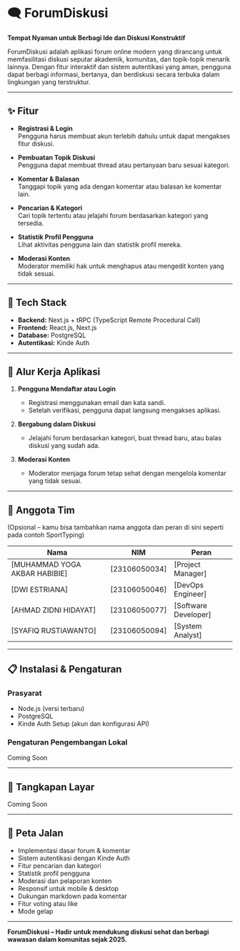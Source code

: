 # 🗨️ ForumDiskusi

**Tempat Nyaman untuk Berbagi Ide dan Diskusi Konstruktif**

ForumDiskusi adalah aplikasi forum online modern yang dirancang untuk memfasilitasi diskusi seputar akademik, komunitas, dan topik-topik menarik lainnya. Dengan fitur interaktif dan sistem autentikasi yang aman, pengguna dapat berbagi informasi, bertanya, dan berdiskusi secara terbuka dalam lingkungan yang terstruktur.

---

## ✨ Fitur

- **Registrasi & Login**  
  Pengguna harus membuat akun terlebih dahulu untuk dapat mengakses fitur diskusi.

- **Pembuatan Topik Diskusi**  
  Pengguna dapat membuat thread atau pertanyaan baru sesuai kategori.

- **Komentar & Balasan**  
  Tanggapi topik yang ada dengan komentar atau balasan ke komentar lain.

- **Pencarian & Kategori**  
  Cari topik tertentu atau jelajahi forum berdasarkan kategori yang tersedia.

- **Statistik Profil Pengguna**  
  Lihat aktivitas pengguna lain dan statistik profil mereka.

- **Moderasi Konten**  
  Moderator memiliki hak untuk menghapus atau mengedit konten yang tidak sesuai.

---

## 🚀 Tech Stack

- **Backend:** Next.js + tRPC (TypeScript Remote Procedural Call)
- **Frontend:** React.js, Next.js
- **Database:** PostgreSQL
- **Autentikasi:** Kinde Auth

---

## 🧭 Alur Kerja Aplikasi

1. **Pengguna Mendaftar atau Login**

   - Registrasi menggunakan email dan kata sandi.
   - Setelah verifikasi, pengguna dapat langsung mengakses aplikasi.

2. **Bergabung dalam Diskusi**

   - Jelajahi forum berdasarkan kategori, buat thread baru, atau balas diskusi yang sudah ada.

3. **Moderasi Konten**
   - Moderator menjaga forum tetap sehat dengan mengelola komentar yang tidak sesuai.

---

## 👥 Anggota Tim

(Opsional – kamu bisa tambahkan nama anggota dan peran di sini seperti pada contoh SportTyping)

| Nama                          | NIM           | Peran                |
| ----------------------------- | ------------- | -------------------- |
| [MUHAMMAD YOGA AKBAR HABIBIE] | [23106050034] | [Project Manager]    |
| [DWI ESTRIANA]                | [23106050046] | [DevOps Engineer]    |
| [AHMAD ZIDNI HIDAYAT]         | [23106050077] | [Software Developer] |
| [SYAFIQ RUSTIAWANTO]          | [23106050094] | [System Analyst]     |

---

## 📋 Instalasi & Pengaturan

### Prasyarat

- Node.js (versi terbaru)
- PostgreSQL
- Kinde Auth Setup (akun dan konfigurasi API)

### Pengaturan Pengembangan Lokal

Coming Soon

---

## 📱 Tangkapan Layar

Coming Soon

---

## 🎯 Peta Jalan

- Implementasi dasar forum & komentar
- Sistem autentikasi dengan Kinde Auth
- Fitur pencarian dan kategori
- Statistik profil pengguna
- Moderasi dan pelaporan konten
- Responsif untuk mobile & desktop
- Dukungan markdown pada komentar
- Fitur voting atau like
- Mode gelap

---

**ForumDiskusi – Hadir untuk mendukung diskusi sehat dan berbagi wawasan dalam komunitas sejak 2025.**
